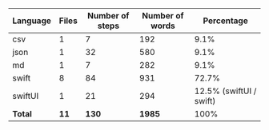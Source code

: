 |Language  |Files  |Number of steps  |Number of words  |Percentage  |
|---|---|---|---|---|
|csv  |1  |7  |192  | 9.1%|
|json  |1  |32  |580  | 9.1%|
|md  |1  |7  |282  | 9.1%|
|swift  |8  |84  |931  | 72.7%|
|swiftUI  |1  |21 |294 |12.5% (swiftUI / swift) |
|**Total**  |**11** |**130**  |**1985**  |100%  |